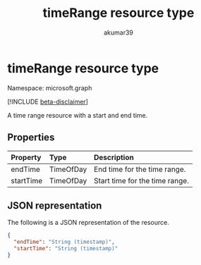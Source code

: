 ﻿---
title: "timeRange resource type"
description: "A time range resource with a start and end time."
localization_priority: Normal
author: "akumar39"
ms.prod: "microsoft-teams"
doc_type: "resourcePageType"
---

# timeRange resource type

Namespace: microsoft.graph

[!INCLUDE [beta-disclaimer](../../includes/beta-disclaimer.md)]

A time range resource with a start and end time.

## Properties

| Property  | Type      | Description                    |
| :-------- | :-------- | :----------------------------- |
| endTime   | TimeOfDay | End time for the time range.   |
| startTime | TimeOfDay | Start time for the time range. |

## JSON representation

The following is a JSON representation of the resource.

<!-- {
  "blockType": "resource",
  "optionalProperties": [

  ],
  "@odata.type": "microsoft.graph.timeRange",
  "baseType": null
}-->

```json
{
  "endTime": "String (timestamp)",
  "startTime": "String (timestamp)"
}
```

<!-- uuid: 16cd6b66-4b1a-43a1-adaf-3a886856ed98
2019-02-04 14:57:30 UTC -->

<!-- {
  "type": "#page.annotation",
  "description": "timeRange resource",
  "keywords": "",
  "section": "documentation",
  "tocPath": ""
}-->
